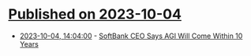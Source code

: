 # [Published on 2023-10-04](index.md)

* [2023-10-04, 14:04:00](https://slashdot.org/story/23/10/04/144217/softbank-ceo-says-agi-will-come-within-10-years?utm_source=rss1.0mainlinkanon&utm_medium=feed) - [SoftBank CEO Says AGI Will Come Within 10 Years](https://slashdot.org/story/23/10/04/144217/softbank-ceo-says-agi-will-come-within-10-years?utm_source=rss1.0mainlinkanon&utm_medium=feed)
